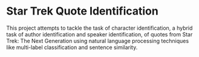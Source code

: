 # Star Trek Quote Identification
This project attempts to tackle the task of character identification, a hybrid task of author identification and speaker identification, of quotes from Star Trek: The Next Generation using natural language processing techniques like multi-label classification and sentence similarity.
